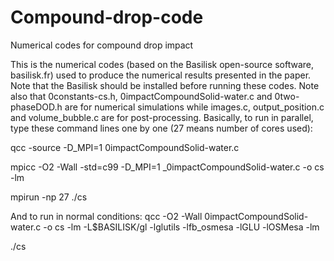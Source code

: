 # Compound-drop-code
Numerical codes for compound drop impact

This is the numerical codes (based on the Basilisk open-source software, basilisk.fr) used to produce the numerical results presented in the paper.
Note that the Basilisk should be installed before running these codes.
Note also that 0constants-cs.h, 0impactCompoundSolid-water.c and 0two-phaseDOD.h are for numerical simulations while images.c, output_position.c and volume_bubble.c are for post-processing.
Basically, to run in parallel, type these command lines one by one (27 means number of cores used):

qcc -source -D_MPI=1 0impactCompoundSolid-water.c 

mpicc -O2 -Wall -std=c99 -D_MPI=1 _0impactCompoundSolid-water.c -o cs -lm

mpirun -np 27 ./cs

And to run in normal conditions:
qcc -O2 -Wall 0impactCompoundSolid-water.c -o cs -lm -L$BASILISK/gl -lglutils -lfb_osmesa -lGLU -lOSMesa -lm

./cs
